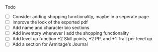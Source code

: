 Todo
- [ ] Consider adding shopping functionality, maybe in a seperate page
- [ ] Improve the look of the exported pdf
- [ ] Add name and character bio sections
- [ ] Add inventory whenever I add the shopping functionality
- [ ] Add level up function +2 Skill points, +2 PP, and +1 Trait per level up.
- [ ] Add a section for Armitage's Journal
